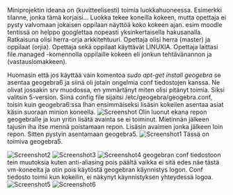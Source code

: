 Miniprojektin ideana on (kuvitteelisesti) toimia luokkahuoneessa. Esimerkki tilanne, jonka tämä korjaisi...
Luokka tekee koneilla kokeen, mutta opettaja ei pysty valvomaan jokaisen oppilaan näyttöä koko kokeen ajan.
esim moodle tentissä on helppo googlettaa nopeasti yksinkertaisella hakusanalla.
Ratkaisuna olisi herra-orja arkkitehtuuri. Opettaja olisi herra (master) ja oppilaat (orjia). Opettaja sekä oppilaat käyttävät LINUXIA. Opettaja laittasi file.managed
-komennolla oppilaille kokeen eli jonkun tehtävänannon ja (vastauslomakkeen).

Huomasin että jos käyttää vain komentoa *sudo apt-get install geogebra* se asentaa geogebra6 ja siinä oli jotain ongelmia conf tiedostojen kanssa. Ne olivat jossakin srv muodossa, en ymmärtänyt miten olisi pitänyt toimia. Siksi valitsin 5-version. Siinä config file sijaitsi /etc/geogebra/geogebra.conf, toisin kuin geogebra6:ssa
Ihan ensimmäiseksi lisäsin kokeilen asentaa asiat käsin suoraan minion koneella.
![Screenshot](https://i.imgur.com/UEBh4Ch.png)
Olin luonut ekana repon geogebralle ja kun yritin lisätä avainta se ei toiminut. Mietinnän jälkeen tajusin iha itse mennä poistamaan repon. Lisäsin avaimen jonka jälkeen loin repon. Sitten pystyin asentamaan geogebra5.
![Screenshot1](https://i.imgur.com/7MWqnJT.png) Tässä on toimiva geogebra5. 

![Screenshot2](https://i.imgur.com/oKE7lIf.png)
![Screenshot3](https://i.imgur.com/DmpjGFt.png)
![Screenshot4](https://i.imgur.com/kNRjGFc.png)
geogebran conf tiedostoon tein muutoksia kuten anti-aliasing pois päältä vaikka ei sitä edes näe tästä vm-koneelta ja otin pois käytöstä geogebran käynnistys logon. Conf tiedosto toimii kun kokeilin, ei näkynyt käynnistyksen yhteydessä logoa.
![Screenshot5](https://i.imgur.com/twzLHPp.png)
![Screenshot6](https://i.imgur.com/YQfvhEi.png)
